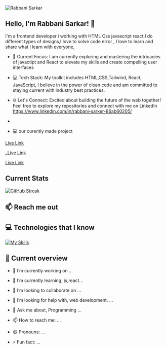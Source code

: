 ![Rabbani Sarkar](https://github.com/programmerrabbanii/programmerrabbanii/assets/135486188/fd6c26d6-6b56-4ed0-b552-cb31fb0d8840)

## Hello, I'm Rabbani Sarkar! 👋

I'm a frontend developer i working with HTML Css  javascript react,I do different types of designs,I love to solve code error ,
I love to learn and share what I learn with everyone,

-  🚀 Current Focus: I am currently exploring and mastering the intricacies of javactipt and React to elevate my skills and create compelling user interfaces

-  💻 Tech Stack: My toolkit includes HTML,CSS,Tailwind, React, JavaScript,  I believe in the power of clean code and am committed to staying current with industry best practices.

-  🌐 Let's Connect: Excited about building the future of the web together! Feel free to explore my repositories and connect with me on LinkedIn  https://www.linkedin.com/in/rabbani-sarker-86ab60205/

-  

-  💻 our curently made project

  [Live Link]([https://explore-elite.web.app/](https://assingment-eleven.web.app/))

 _[Live Link]([https://explore-elite.web.app/](https://assingmenttwelve.web.app/))

 [Live Link]([https://explore-elite.web.app/](https://assingment-ten-256e0.web.app/))




## Current Stats
[![GitHub Streak](https://github-readme-streak-stats.herokuapp.com?user=programmerrabbanii&theme=catppuccin-mocha)](https://git.io/streak-stats) 

## 📫 Reach me out




## 💻 Technologies that I know
[![My Skills](https://skillicons.dev/icons?i=html,css,tailwindcss,bootstrap,js,react,firebase,mongodb)](https://skillicons.dev)

## 👀 Current overview

- 🔭 I’m currently working on ...
- 🌱 I’m currently learning,  js,react...
- 👯 I’m looking to collaborate on ...
- 🤔 I’m looking for help with, web development. ...
- 💬 Ask me about, Programming ...
- 📫 How to reach me: ...

- 😄 Pronouns: ...
- ⚡ Fun fact: ...

